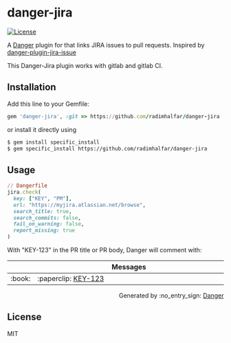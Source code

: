 # danger-jira

[![License](http://img.shields.io/badge/license-MIT-green.svg?style=flat)](LICENSE.txt)

A [Danger](https://github.com/danger/danger) plugin for that links JIRA issues to pull requests. Inspired by [danger-plugin-jira-issue](https://github.com/macklinu/danger-plugin-jira-issue)

This Danger-Jira plugin works with gitlab and gitlab CI.

## Installation

Add this line to your Gemfile:

```rb
gem 'danger-jira', :git => https://github.com/radimhalfar/danger-jira
```

or install it directly using 
```sh
$ gem install specific_install
$ gem specific_install https://github.com/radimhalfar/danger-jira
```

## Usage

```ruby
// Dangerfile
jira.check(
  key: ["KEY", "PM"],
  url: "https://myjira.atlassian.net/browse",
  search_title: true, 
  search_commits: false, 
  fail_on_warning: false, 
  report_missing: true
)
```

With "KEY-123" in the PR title or PR body, Danger will comment with:

<table>
  <thead>
    <tr>
      <th width="50"></th>
      <th width="100%" data-danger-table="true">Messages</th>
    </tr>
  </thead>
  <tbody><tr>
      <td>:book:</td>
      <td>:paperclip: <a href="https://myjira.atlassian.net/browse/KEY-123">KEY-123</a></td>
    </tr>
  </tbody>
</table>


<p align="right">
  Generated by :no_entry_sign: <a href="http://github.com/danger/danger/">Danger</a>
</p>

## License

MIT
